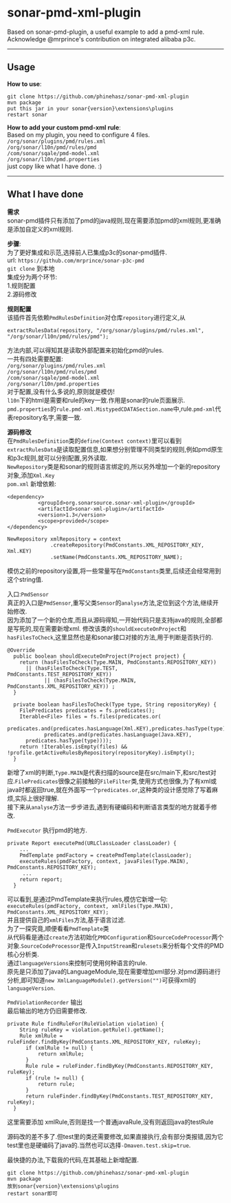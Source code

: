 # sonar-pmd-xml-plugin
Based on sonar-pmd-plugin, a useful example to add a pmd-xml rule.   
Acknowledge @mrprince's contribution on integrated alibaba p3c.  
***
## Usage  
**How to use**:  
```
git clone https://github.com/phinehasz/sonar-pmd-xml-plugin
mvn package
put this jar in your sonar{version}\extensions\plugins 
restart sonar
```
**How to add your custom pmd-xml rule**:  
Based on my plugin, you need to configure 4 files.  
`/org/sonar/plugins/pmd/rules.xml`  
`/org/sonar/l10n/pmd/rules/pmd`  
`/com/sonar/sqale/pmd-model.xml`  
`/org/sonar/l10n/pmd.properties`  
just copy like what I have done.  :)  
***
## What I have done  
**需求**  
sonar-pmd插件只有添加了pmd的java规则,现在需要添加pmd的xml规则,更准确是添加自定义的xml规则.  

**步骤**:  
为了更好集成和示范,选择前人已集成p3c的sonar-pmd插件.  
url: `https://github.com/mrprince/sonar-p3c-pmd`  
`git clone` 到本地  
集成分为两个环节:  
1.规则配置  
2.源码修改  


**规则配置**  
该插件首先依赖`PmdRulesDefinition`对仓库`repository`进行定义,从
```
extractRulesData(repository, "/org/sonar/plugins/pmd/rules.xml", "/org/sonar/l10n/pmd/rules/pmd");
```
方法内部,可以得知其是读取外部配置来初始化pmd的rules.  
一共有四处需要配置:  
`/org/sonar/plugins/pmd/rules.xml`  
`/org/sonar/l10n/pmd/rules/pmd`  
`/com/sonar/sqale/pmd-model.xml`  
`/org/sonar/l10n/pmd.properties`  
对于配置,没有什么多说的,原则就是模仿!  
`l10n`下的html是需要和rule的key一致.作用是sonar的rule页面展示. 
`pmd.properties`的`rule.pmd-xml.MistypedCDATASection.name`中,rule.`pmd-xml`代表repository名字,需要一致.  

**源码修改**  
在`PmdRulesDefinition`类的`define(Context context)`里可以看到`extractRulesData`是读取配置信息,如果想分别管理不同类型的规则,例如pmd原生和p3c规则,就可以分别配置,另外读取.  
`NewRepository`类是和sonar的规则语言绑定的,所以另外增加一个新的repository对象,添加`Xml.Key`  
`pom.xml` 新增依赖:  
```
<dependency>
          <groupId>org.sonarsource.sonar-xml-plugin</groupId>
          <artifactId>sonar-xml-plugin</artifactId>
          <version>1.3</version>
          <scope>provided</scope>
</dependency>
```
```
NewRepository xmlRepository = context
			  .createRepository(PmdConstants.XML_REPOSITORY_KEY, Xml.KEY)
			  .setName(PmdConstants.XML_REPOSITORY_NAME);
```
模仿之前的repository设置,将一些常量写在`PmdConstants`类里,后续还会经常用到这个string值.  

入口:`PmdSensor`  
真正的入口是`PmdSensor`,重写父类`Sensor`的`analyse`方法,定位到这个方法,继续开始修改.  
因为添加了一个新的仓库,而且从源码得知,一开始代码只是支持java的规则,全部都是写死的,现在需要新增xml.  修改该类的`shouldExecuteOnProject`和`hasFilesToCheck`,这里显然也是和sonar接口对接的方法,用于判断是否执行的.  
```
@Override
  public boolean shouldExecuteOnProject(Project project) {
    return (hasFilesToCheck(Type.MAIN, PmdConstants.REPOSITORY_KEY))
      || (hasFilesToCheck(Type.TEST, PmdConstants.TEST_REPOSITORY_KEY))
			|| (hasFilesToCheck(Type.MAIN, PmdConstants.XML_REPOSITORY_KEY)) ;
  }

  private boolean hasFilesToCheck(Type type, String repositoryKey) {
    FilePredicates predicates = fs.predicates();
    Iterable<File> files = fs.files(predicates.or(
    		predicates.and(predicates.hasLanguage(Xml.KEY),predicates.hasType(type)),
			predicates.and(predicates.hasLanguage(Java.KEY),
      predicates.hasType(type))));
    return !Iterables.isEmpty(files) && !profile.getActiveRulesByRepository(repositoryKey).isEmpty();
  }
```
新增了xml的判断,`Type.MAIN`是代表扫描的source是在src/main下,和src/test对应.`FilePredicates`很像之前接触的`FileFilter`类,使用方式也很像,为了有xml或java时都返回true,就在外面写一个`predicates.or`,这种类的设计感觉除了写着麻烦,实际上很好理解.  
接下来从`analyse`方法一步步进去,遇到有硬编码和判断语言类型的地方就着手修改.  

`PmdExecutor` 执行pmd的地方.  
```
private Report executePmd(URLClassLoader classLoader) {
    ...
    PmdTemplate pmdFactory = createPmdTemplate(classLoader);
    executeRules(pmdFactory, context, javaFiles(Type.MAIN), PmdConstants.REPOSITORY_KEY);
     ...
    return report;
  }
 ```
可以看到,是通过PmdTemplate来执行rules,模仿它新增一句:  
`executeRules(pmdFactory, context, xmlFiles(Type.MAIN), PmdConstants.XML_REPOSITORY_KEY);`  
并且提供自己的`xmlFiles`方法,基于语言过滤.  
为了一探究竟,顺便看看`PmdTemplate`类  
从代码看是通过`create`方法初始化`PMDConfiguration`和`SourceCodeProcessor`两个对象.`SourceCodeProcessor`是传入`InputStream`和`rulesets`来分析每个文件的PMD核心分析类.  
通过`languageVersions`来控制可使用何种语言的rule.  
原先是只添加了java的LanguageModule,现在需要增加xml部分.对pmd源码进行分析,即可知道`new XmlLanguageModule().getVersion("")`可获得xml的`languageVersion`.   

`PmdViolationRecorder` 输出  
最后输出的地方仍旧需要修改.
```
private Rule findRuleFor(RuleViolation violation) {
    String ruleKey = violation.getRule().getName();
    Rule xmlRule = ruleFinder.findByKey(PmdConstants.XML_REPOSITORY_KEY, ruleKey);
	  if (xmlRule != null) {
		  return xmlRule;
	  }
	  Rule rule = ruleFinder.findByKey(PmdConstants.REPOSITORY_KEY, ruleKey);
	  if (rule != null) {
		  return rule;
	  }
	  return ruleFinder.findByKey(PmdConstants.TEST_REPOSITORY_KEY, ruleKey);
  }
  ```
这里需要添加 xmlRule,否则是找一个普通javaRule,没有则返回java的testRule  

源码改的差不多了.但test里的类还需要修改,如果直接执行,会有部分类报错,因为它test里也是硬编码了java的.当然也可以选择`-Dmaven.test.skip=true`.

最快捷的办法,下载我的代码,在其基础上新增配置.  
```
git clone https://github.com/phinehasz/sonar-pmd-xml-plugin
mvn package
放到sonar{version}\extensions\plugins 
restart sonar即可
```
